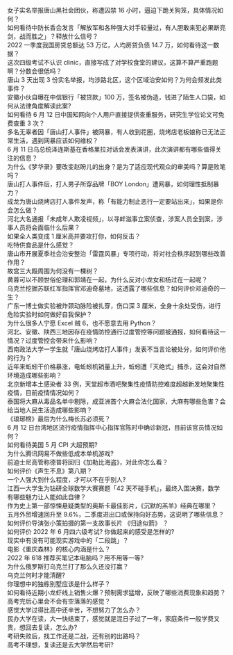 女子实名举报唐山黑社会团伙，称遭囚禁 16 小时，逼迫下跪关狗笼，具体情况如何？  
如何看待中防长香会发言「解放军和各种强大对手较量过，有人胆敢来犯必果断亮剑，战而胜之」？释放什么信号？  
2022 一季度我国房贷总额达 53 万亿，人均房贷负债 14.7 万，如何看待这一数据？  
这次四级考试不认识 clinic，直接写成了对学校食堂的建议，这算不算严重跑题啊？分数会很低吗？  
唐山 3 天出现 3 份实名举报，均涉路北区，这个区域治安如何？为何会频发此类事件？  
安徽小伙自曝在中信银行「被贷款」100 万，签名被伪造，钱进了陌生人口袋，如何从法律角度解读此案?  
如何看待 6 月 12 日中国知网向个人用户直接提供查重服务，研究生学位论文可免费查重 3 次？  
多名无辜者因「唐山打人事件」被网暴，有人收到花圈，烧烤店老板娘称已无法正常生活，遇到网暴应该如何维权？  
6 月 11 日乌总统泽连斯基在香格里拉对话会发表演讲，此次演讲都有哪些值得关注的信息？  
为什么《梦华录》要改变赵盼儿的出身？是为了适应现代观众的审美吗？算是败笔吗？  
唐山打人事件后，打人男子所穿品牌「BOY London」遭网暴，如何理性抵制暴力？  
成龙为唐山烧烤店打人事件发声，称「有能力制止恶行一定要站出来」，如果是你会怎么做？  
河北大名通报「未成年人欺凌视频」，以寻衅滋事立案侦查，涉案人员全到案，涉事人员将会面临什么后果？  
如果全人类变成 1 厘米高并要攻打你，如何反击？  
吃特供食品是什么感觉？  
唐山市开展夏季社会治安整治「雷霆风暴」专项行动，将对社会秩序起到哪些改善作用？  
故宫三大殿周围为何没有一棵树？  
黄蓉可以不顾世俗伦理和郭靖在一起，为什么反对小龙女和杨过在一起呢？  
乌克兰挖掘苏联红军指挥官邓迪奇墓地，这透露了哪些信息？如何评价邓迪奇的一生？  
广东一博士做实验被炸颈动脉险被扎穿，伤口深 3 厘米，全身十余处受伤，进行危险实验时如何做好自我保护？  
为什么很多人宁愿 Excel 贼 6，也不愿意去用 Python？  
河北、安徽、陕西三地因存在疫情防控通行过度管控等问题被通报，如何看待这一情况？过度管控会带来什么影响？  
西南政法大学一学生就「唐山烧烤店打人事件」发表不当言论被处分，如何评价他的行为？  
近年来蚯蚓干价格暴涨，电蚯蚓机销量上升，蚯蚓遭「灭绝式」捕杀，这会对自然环境造成哪些影响？  
北京新增本土感染者 33 例，天堂超市酒吧聚集性疫情防控难度超越新发地聚集性疫情，目前疫情情况如何？  
泰国将大麻从毒品名单中剔除，成亚洲首个大麻合法化国家，大麻有哪些危害？会给当地人民生活造成哪些影响？  
《琅琊榜》最后为什么梅长苏必须死？  
6 月 12 日台湾地区流行疫情指挥中心指挥官陈时中确诊新冠，目前该官员情况如何？  
如何看待美国 5 月 CPI 大超预期?  
为什么腾讯网易不做些低成本单机游戏?  
前迪士尼高管称德普将回归《加勒比海盗》，对此你怎么看？  
如何评价《声生不息》第八期？  
一个人强大到什么程度，才可以不在乎别人?  
江西一大学生为钻研全球数学大赛赛题「42 天不碰手机」，最终入围决赛，数学有哪些魅力让人能如此自律？  
作为史上第一部惊悚悬疑类型的奥斯卡最佳影片，《沉默的羔羊》经典在哪里？  
五月外贸增速回升至 9.6%，二季度进出口或保持向好态势，这说明了哪些信息？  
如何评价导演张小策拍摄的第一支故事长片 《归途似箭》 ？  
如何评价 2022 年 6 月四六级考试? 你做起来的感受是怎样的?  
现实中有没有可能现实游戏中的「二段跳」？  
电影《重庆森林》的核心内涵是什么？  
2022 年 618 推荐买笔记本电脑吗？用不用等一等?  
为什么俄罗斯打乌克兰打了那么久还没打赢？  
乌克兰何时才能清醒?  
你理想中的独栋别墅应该是什么样子？  
如何看待近期小龙虾线上销售火爆？预制需求猛增，反映了哪些消费现象和趋势？  
高考完后心里会不会有空落落的感觉？  
感觉大学过得比高中还辛苦，不想努力了怎么办？  
民办大学在读，大一快结束了，感觉就是混日子过了一年，家庭条件一般学费又贵，想回去复读，怎么办?  
考研失败后，找工作还是二战，还有别的出路吗？  
高考不理想，复读还是去大学然后考研?  
